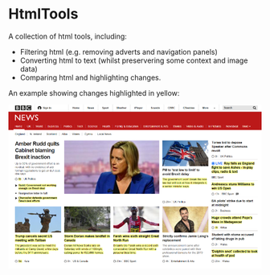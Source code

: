 # HtmlTools
A collection of html tools, including:

* Filtering html (e.g. removing adverts and navigation panels)
* Converting html to text (whilst preservering some context and image data)
* Comparing html and highlighting changes.

An example showing changes highlighted in yellow:

![](bbc_diff.PNG)

